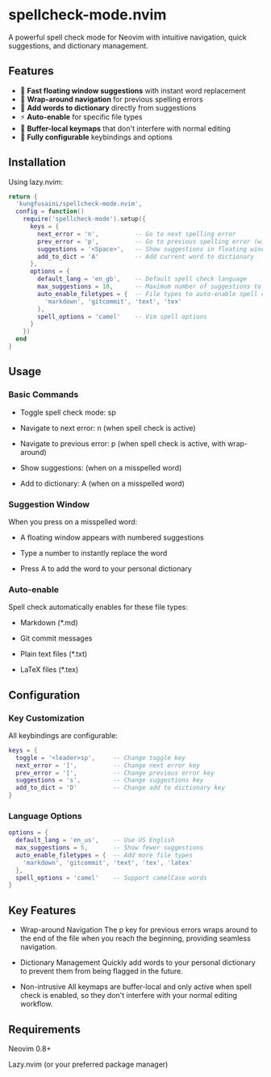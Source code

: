 # spellcheck-mode.nvim

A powerful spell check mode for Neovim with intuitive navigation, quick suggestions, and dictionary management.

## Features

- 🚀 **Fast floating window suggestions** with instant word replacement
- 🔄 **Wrap-around navigation** for previous spelling errors  
- 📝 **Add words to dictionary** directly from suggestions
- ⚡ **Auto-enable** for specific file types
- 🎯 **Buffer-local keymaps** that don't interfere with normal editing
- 🔧 **Fully configurable** keybindings and options

## Installation

Using lazy.nvim:

```lua
return {
  'kungfusaini/spellcheck-mode.nvim',
  config = function()
    require('spellcheck-mode').setup({
      keys = {
        next_error = 'n',          -- Go to next spelling error
        prev_error = 'p',          -- Go to previous spelling error (with wrap-around)
        suggestions = '<Space>',   -- Show suggestions in floating window
        add_to_dict = 'A'          -- Add current word to dictionary
      },
      options = {
        default_lang = 'en_gb',    -- Default spell check language
        max_suggestions = 10,      -- Maximum number of suggestions to show
        auto_enable_filetypes = {  -- File types to auto-enable spell check
          'markdown', 'gitcommit', 'text', 'tex'
        },
        spell_options = 'camel'    -- Vim spell options
      }
    })
  end
}
```

## Usage
### Basic Commands
- Toggle spell check mode: <leader>sp

- Navigate to next error: n (when spell check is active)

- Navigate to previous error: p (when spell check is active, with wrap-around)
- Show suggestions: <Space> (when on a misspelled word)
- Add to dictionary: A (when on a misspelled word)

### Suggestion Window
When you press <Space> on a misspelled word:

- A floating window appears with numbered suggestions

- Type a number to instantly replace the word

- Press A to add the word to your personal dictionary

### Auto-enable
Spell check automatically enables for these file types:

- Markdown (*.md)

- Git commit messages

- Plain text files (*.txt)

- LaTeX files (*.tex)

## Configuration
### Key Customization
All keybindings are configurable:

``` lua
keys = {
  toggle = '<leader>sp',     -- Change toggle key
  next_error = ']',          -- Change next error key
  prev_error = '[',          -- Change previous error key  
  suggestions = 's',         -- Change suggestions key
  add_to_dict = 'D'          -- Change add to dictionary key
}
```

### Language Options
```lua
options = {
  default_lang = 'en_us',    -- Use US English
  max_suggestions = 5,       -- Show fewer suggestions
  auto_enable_filetypes = {  -- Add more file types
    'markdown', 'gitcommit', 'text', 'tex', 'latex'
  },
  spell_options = 'camel'    -- Support camelCase words
}
``` 
## Key Features
- Wrap-around Navigation
The p key for previous errors wraps around to the end of the file when you reach the beginning, providing seamless navigation.

- Dictionary Management
Quickly add words to your personal dictionary to prevent them from being flagged in the future.

- Non-intrusive
All keymaps are buffer-local and only active when spell check is enabled, so they don't interfere with your normal editing workflow.

## Requirements
Neovim 0.8+

Lazy.nvim (or your preferred package manager)
